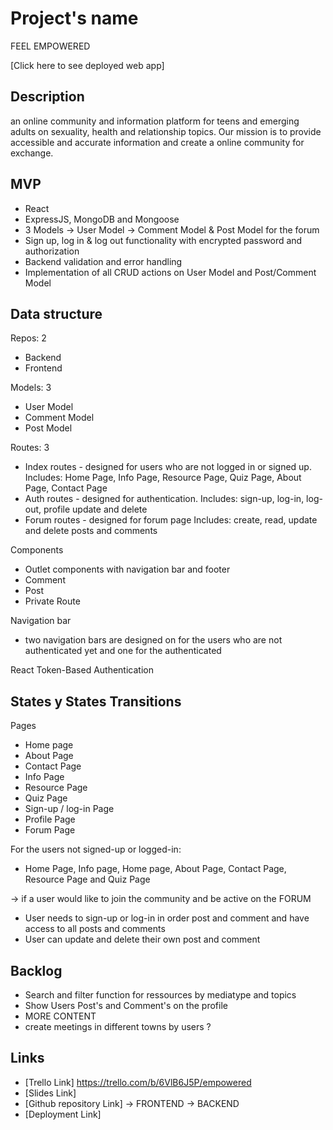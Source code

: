 # Project's name
FEEL EMPOWERED


[Click here to see deployed web app] 

## Description
an online community and information platform for teens and emerging adults on sexuality, health and relationship topics. Our mission is to provide accessible and accurate information and create a online community for exchange. 



## MVP
- React
- ExpressJS, MongoDB and Mongoose
- 3 Models
 -> User Model 
 -> Comment Model & Post Model for the forum
- Sign up, log in & log out functionality with encrypted password and authorization
- Backend validation and error handling 
- Implementation of all CRUD actions on User Model and Post/Comment Model


## Data structure

Repos: 2
- Backend
- Frontend

Models: 3
- User Model 
- Comment Model
- Post Model 

Routes: 3
- Index routes - designed for users who are not logged in or signed up. 
    Includes: Home Page, Info Page, Resource Page, Quiz Page, About Page, Contact Page
- Auth routes - designed for authentication.
    Includes: sign-up, log-in, log-out, profile update and delete
- Forum routes - designed for forum page 
    Includes: create, read, update and delete posts and comments

Components
- Outlet components with navigation bar and footer
- Comment
- Post
- Private Route

Navigation bar
- two navigation bars are designed on for the users who are not authenticated yet and one for the authenticated

React Token-Based Authentication


## States y States Transitions
Pages
- Home page
- About Page
- Contact Page
- Info Page
- Resource Page
- Quiz Page
- Sign-up / log-in Page
- Profile Page
- Forum Page 

For the users not signed-up or logged-in:
- Home Page, Info page, Home page, About Page, Contact Page, Resource Page and Quiz Page

-> if a user would like to join the community and be active on the FORUM
- User needs to sign-up or log-in in order post and comment and have access to all posts and comments 
- User can update and delete their own post and comment



## Backlog
- Search and filter function for ressources by mediatype and topics
- Show Users Post's and Comment's on the profile
- MORE CONTENT 
- create meetings in different towns by users ?



## Links

- [Trello Link] https://trello.com/b/6VlB6J5P/empowered
- [Slides Link]
- [Github repository Link] 
-> FRONTEND
-> BACKEND
- [Deployment Link] 
